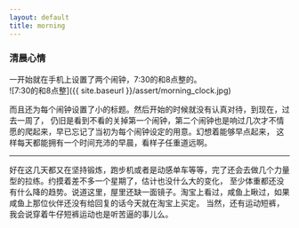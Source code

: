 ```yaml
---
layout: default
title: morning
---
```


### 清晨心情

   一开始就在手机上设置了两个闹钟，7:30的和8点整的。<br/>![7:30的和8点整]({{ site.baseurl }}/assert/morning_clock.jpg)

   而且还为每个闹钟设置了小的标题。然后开始的时候就没有认真对待，到现在，过去一周了，
仍旧是看到不看的关掉第一个闹钟，第二个闹钟也是响过几次才不情愿的爬起来，早已忘记了当初为每个闹钟设定的用意。幻想着能够早点起来，
这样每天都能拥有一个时间充沛的早晨，看样子任重道远啊。

---

   好在这几天都又在坚持锻炼，跑步机或者是动感单车等等，完了还会去做几个力量型的拉练。约摸着差不多一个星期了，估计也没什么大的变化，
至少体重都还没有什么降的趋势。说道这里，屋里还缺一面镜子。淘宝上看过，咸鱼上瞅过，如果咸鱼上那位伙伴还没有给回复的话今天就在淘宝上买定。
当然，还有运动短裤，我会说穿着牛仔短裤运动也是听苦逼的事儿么。
